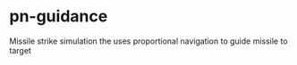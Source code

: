 # pn-guidance
Missile strike simulation the uses proportional navigation to guide missile to target
